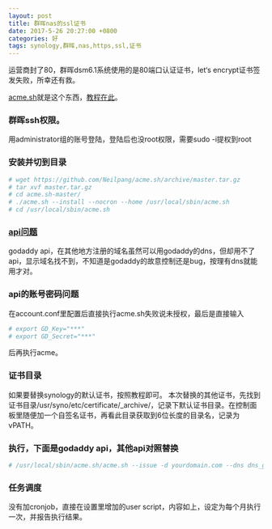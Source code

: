 ```yaml
---
layout: post
title: 群晖nas的ssl证书
date: 2017-5-26 20:27:00 +0800
categories: 好
tags: synology,群晖,nas,https,ssl,证书
---
```


运营商封了80，群晖dsm6.1系统使用的是80端口认证证书，let‘s encrypt证书签发失败，所幸还有救。

[acme.sh](https://github.com/Neilpang/acme.sh)就是这个东西，[教程在此](https://github.com/Neilpang/acme.sh/wiki/Synology-NAS-Guide)。

### 群晖ssh权限。
用administrator组的账号登陆，登陆后也没root权限，需要sudo -i提权到root

### 安装并切到目录
```sh
# wget https://github.com/Neilpang/acme.sh/archive/master.tar.gz
# tar xvf master.tar.gz
# cd acme.sh-master/
# ./acme.sh --install --nocron --home /usr/local/sbin/acme.sh
# cd /usr/local/sbin/acme.sh
```

### [api问题](https://github.com/Neilpang/acme.sh/blob/master/dnsapi/README.md)
godaddy api，在其他地方注册的域名虽然可以用godaddy的dns，但却用不了api，显示域名找不到，不知道是godaddy的故意控制还是bug，按理有dns就能用才对。

### api的账号密码问题
在account.conf里配置后直接执行acme.sh失败说未授权，最后是直接输入

```sh
# export GD_Key="***"
# export GD_Secret="***"
```

后再执行acme。

### 证书目录
如果要替换synology的默认证书，按照教程即可。
本次替换的其他证书，先找到证书目录/usr/syno/etc/certificate/_archive/，记录下默认证书目录。在控制面板里随便加一个自签名证书，再看此目录获取到6位长度的目录名，记录为vPATH。


### 执行，下面是godaddy api，其他api对照替换
```sh
# /usr/local/sbin/acme.sh/acme.sh --issue -d yourdomain.com --dns dns_gd --certpath /usr/syno/etc/certificate/_archive/vPATH/cert.pem --keypath /usr/syno/etc/certificate/_archive/vPATH/privkey.pem --fullchainpath /usr/syno/etc/certificate/_archive/vPATH/fullchain.pem --capath /usr/syno/etc/certificate/_archive/vPATH/chain.pem --reloadcmd "/usr/syno/etc/rc.sysv/nginx.sh reload" --dnssleep 10
```

### 任务调度
没有加cronjob，直接在设置里增加的user script，内容如上，设定为每个月执行一次，并报告执行结果。

















